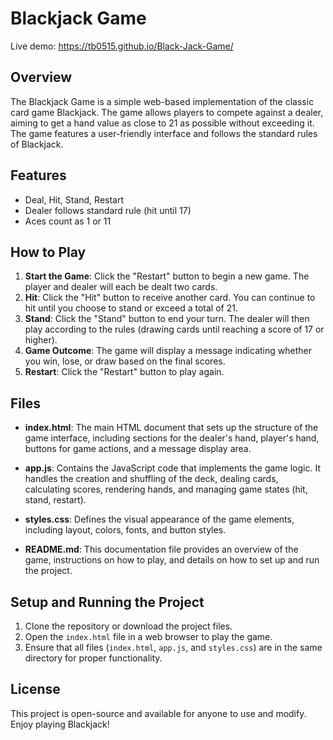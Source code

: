 # Blackjack Game

Live demo: https://tb0515.github.io/Black-Jack-Game/

## Overview
The Blackjack Game is a simple web-based implementation of the classic card game Blackjack. The game allows players to compete against a dealer, aiming to get a hand value as close to 21 as possible without exceeding it. The game features a user-friendly interface and follows the standard rules of Blackjack.

## Features
- Deal, Hit, Stand, Restart
- Dealer follows standard rule (hit until 17)
- Aces count as 1 or 11

## How to Play
1. **Start the Game**: Click the "Restart" button to begin a new game. The player and dealer will each be dealt two cards.
2. **Hit**: Click the "Hit" button to receive another card. You can continue to hit until you choose to stand or exceed a total of 21.
3. **Stand**: Click the "Stand" button to end your turn. The dealer will then play according to the rules (drawing cards until reaching a score of 17 or higher).
4. **Game Outcome**: The game will display a message indicating whether you win, lose, or draw based on the final scores.
5. **Restart**: Click the "Restart" button to play again.

## Files
- **index.html**: The main HTML document that sets up the structure of the game interface, including sections for the dealer's hand, player's hand, buttons for game actions, and a message display area.
  
- **app.js**: Contains the JavaScript code that implements the game logic. It handles the creation and shuffling of the deck, dealing cards, calculating scores, rendering hands, and managing game states (hit, stand, restart).

- **styles.css**: Defines the visual appearance of the game elements, including layout, colors, fonts, and button styles.

- **README.md**: This documentation file provides an overview of the game, instructions on how to play, and details on how to set up and run the project.

## Setup and Running the Project
1. Clone the repository or download the project files.
2. Open the `index.html` file in a web browser to play the game.
3. Ensure that all files (`index.html`, `app.js`, and `styles.css`) are in the same directory for proper functionality.

## License
This project is open-source and available for anyone to use and modify. Enjoy playing Blackjack!